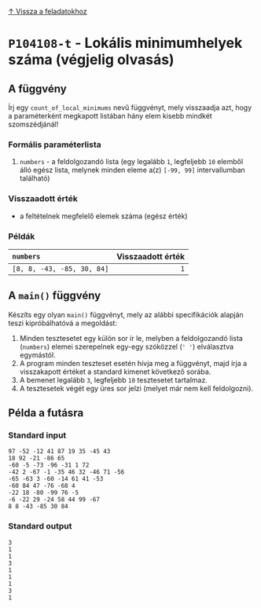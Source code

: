 
[↑ Vissza a feladatokhoz](./README.md)

# `P104108-t` - Lokális minimumhelyek száma (végjelig olvasás)

## A függvény

Írj egy `count_of_local_minimums` nevű függvényt, mely visszaadja azt, hogy a paraméterként megkapott listában hány elem kisebb mindkét szomszédjánál!

### Formális paraméterlista

1. `numbers` - a feldolgozandó lista (egy legalább `1`, legfeljebb `10` elemből álló egész lista, melynek minden eleme a(z) `[-99, 99]` intervallumban található)

### Visszaadott érték

* a feltételnek megfelelő elemek száma (egész érték)

### Példák

| `numbers` | Visszaadott érték | 
| :--- | --: | 
| `[8, 8, -43, -85, 30, 84]` | `1` | 

## A `main()` függvény

Készíts egy olyan `main()` függvényt, mely az alábbi specifikációk alapján teszi kipróbálhatóvá a megoldást:

1. Minden tesztesetet egy külön sor ír le, melyben a feldolgozandó lista (`numbers`) elemei szerepelnek egy-egy szóközzel (`' '`) elválasztva egymástól.
1. A program minden teszteset esetén hívja meg a függvényt, majd írja a visszakapott értéket a standard kimenet következő sorába.
1. A bemenet legalább `3`, legfeljebb `10` tesztesetet tartalmaz.
1. A tesztesetek végét egy üres sor jelzi (melyet már nem kell feldolgozni).

## Példa a futásra

### Standard input

```
97 -52 -12 41 87 19 35 -45 43
18 92 -21 -86 65
-60 -5 -73 -96 -31 1 72
-42 2 -67 -1 -35 46 32 -46 71 -56
-65 -63 3 -60 -14 61 41 -53
-60 84 47 -76 -68 4
-22 18 -80 -99 76 -5
-6 -22 29 -24 58 44 99 -67
8 8 -43 -85 30 84

```

### Standard output

```
3
1
1
3
1
1
1
3
1
```